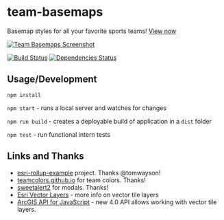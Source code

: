 # team-basemaps
Basemap styles for all your favorite sports teams! [View now](https://gavinr.github.io/team-basemaps/)

[![Team Basemaps Screenshot](https://i.imgur.com/YNQ1uRy.jpg)](https://gavinr.github.io/team-basemaps/)

[![Build Status](https://travis-ci.org/gavinr/team-basemaps.svg?branch=master)](https://travis-ci.org/gavinr/team-basemaps)
[![Dependencies Status](https://david-dm.org/gavinr/team-basemaps.svg)](https://david-dm.org/gavinr/team-basemaps)

## Usage/Development
`npm install`

`npm start` - runs a local server and watches for changes

`npm run build` - creates a deployable build of application in a `dist` folder

`npm test` - run functional intern tests

## Links and Thanks

* [esri-rollup-example](https://github.com/tomwayson/esri-rollup-example) project. Thanks @tomwayson!
* [teamcolors.github.io](https://github.com/teamcolors/teamcolors.github.io) for team colors. Thanks!
* [sweetalert2](https://github.com/limonte/sweetalert2) for modals. Thanks!
* [Esri Vector Layers](https://doc.arcgis.com/en/arcgis-online/reference/vector-tile-layers.htm) - more info on vector tile layers
* [ArcGIS API for JavaScript](https://developers.arcgis.com/javascript/) - new 4.0 API allows working with vector tile layers.
